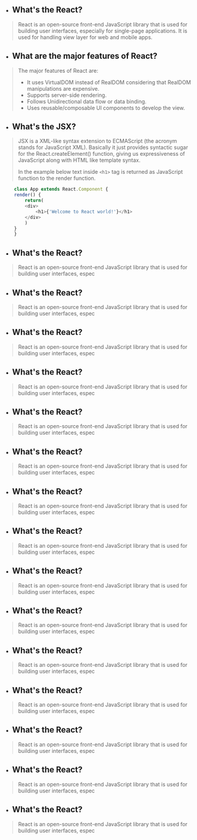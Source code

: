 - ## What's the React?

>React is an open-source front-end JavaScript library that is used for building user interfaces, especially for single-page applications. It is used for handling view layer for web and mobile apps.

- ## What are the major features of React?

>The major features of React are:
> * It uses VirtualDOM instead of RealDOM considering that RealDOM manipulations are expensive.
> * Supports server-side rendering.
> * Follows Unidirectional data flow or data binding.
> * Uses reusable/composable UI components to develop the view.

- ## What's the JSX?

>JSX is a XML-like syntax extension to ECMAScript (the acronym stands for JavaScript XML). Basically it just provides syntactic sugar for the React.createElement() function, giving us expressiveness of JavaScript along with HTML like template syntax.
>
>In the example below text inside `<h1>` tag is returned as JavaScript function to the render function.

````javascript
    class App extends React.Component {
    render() {
        return(
        <div>
            <h1>{'Welcome to React world!'}</h1>
        </div>
        )
    }
    }
````

- ## What's the React?

>React is an open-source front-end JavaScript library that is used for building user interfaces, espec

- ## What's the React?

>React is an open-source front-end JavaScript library that is used for building user interfaces, espec

- ## What's the React?

>React is an open-source front-end JavaScript library that is used for building user interfaces, espec

- ## What's the React?

>React is an open-source front-end JavaScript library that is used for building user interfaces, espec

- ## What's the React?

>React is an open-source front-end JavaScript library that is used for building user interfaces, espec

- ## What's the React?

>React is an open-source front-end JavaScript library that is used for building user interfaces, espec

- ## What's the React?

>React is an open-source front-end JavaScript library that is used for building user interfaces, espec

- ## What's the React?

>React is an open-source front-end JavaScript library that is used for building user interfaces, espec

- ## What's the React?

>React is an open-source front-end JavaScript library that is used for building user interfaces, espec

- ## What's the React?

>React is an open-source front-end JavaScript library that is used for building user interfaces, espec

- ## What's the React?

>React is an open-source front-end JavaScript library that is used for building user interfaces, espec

- ## What's the React?

>React is an open-source front-end JavaScript library that is used for building user interfaces, espec

- ## What's the React?

>React is an open-source front-end JavaScript library that is used for building user interfaces, espec

- ## What's the React?

>React is an open-source front-end JavaScript library that is used for building user interfaces, espec

- ## What's the React?

>React is an open-source front-end JavaScript library that is used for building user interfaces, espec